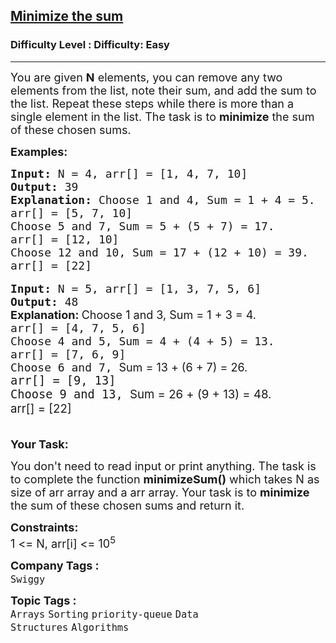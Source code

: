 <h2><a href="https://www.geeksforgeeks.org/problems/minimize-the-sum--170645/1?page=1&category=priority-queue&sortBy=submissions">Minimize the sum</a></h2><h3>Difficulty Level : Difficulty: Easy</h3><hr><div class="problems_problem_content__Xm_eO"><p><span style="font-size: 18px;">You are given&nbsp;<strong>N</strong>&nbsp;elements, you can remove any two elements from the list, note their sum, and add the sum to the list. Repeat these steps while there is more than a single element in the list. The task is to <strong>minimize</strong> the sum of these chosen sums.</span></p>
<p><span style="font-size: 18px;"><strong>Examples:</strong></span></p>
<pre><span style="font-size: 18px;"><strong>Input: </strong>N = 4, arr[] = [1, 4, 7, 10]
<strong>Output: </strong>39
<strong>Explanation: </strong>Choose 1 and 4, Sum = 1 + 4 = 5.
arr[] = [5, 7, 10]
Choose 5 and 7, Sum = 5 + (5 + 7) = 17.
arr[] = [12, 10]
Choose 12 and 10, Sum = 17 + (12 + 10) = 39.
arr[] = [22]</span><br><br><span style="font-size: 18px;"><strong>Input: </strong>N = 5, arr[] = [1, 3, 7, 5, 6]
<strong>Output: </strong>48<br></span><span style="font-size: 18px;"><strong style="font-family: -apple-system, BlinkMacSystemFont, 'Segoe UI', Roboto, Oxygen, Ubuntu, Cantarell, 'Open Sans', 'Helvetica Neue', sans-serif;">Explanation: </strong><span style="font-family: -apple-system, BlinkMacSystemFont, 'Segoe UI', Roboto, Oxygen, Ubuntu, Cantarell, 'Open Sans', 'Helvetica Neue', sans-serif;">Choose 1 and 3, Sum = 1 + 3 = 4.<br></span>arr[] = [4, 7, 5, 6]<br>Choose 4 and 5, Sum = 4 + (4 + 5) = 13.<br>arr[] = [7, 6, 9]<br>Choose 6 and 7, <span style="font-family: -apple-system, BlinkMacSystemFont, 'Segoe UI', Roboto, Oxygen, Ubuntu, Cantarell, 'Open Sans', 'Helvetica Neue', sans-serif;">Sum = 13 + (6 + 7) = 26.</span><strong style="font-family: -apple-system, BlinkMacSystemFont, 'Segoe UI', Roboto, Oxygen, Ubuntu, Cantarell, 'Open Sans', 'Helvetica Neue', sans-serif;"><br></strong></span><span style="font-size: 14pt;">arr[] = [9, 13]<br>Choose 9 and 13, <span style="font-family: -apple-system, BlinkMacSystemFont, 'Segoe UI', Roboto, Oxygen, Ubuntu, Cantarell, 'Open Sans', 'Helvetica Neue', sans-serif;">Sum = 26 + (9 + 13) = 48.<br>arr[] = [22]<br></span><br></span></pre>
<p><span style="font-size: 18px;"><strong>Your Task:</strong></span></p>
<p><span style="font-size: 18px;">You don't need to read input or print anything. The task is to complete the function <strong>minimizeSum()</strong>&nbsp;which takes&nbsp;N as size of arr array&nbsp;and a arr&nbsp;array. Your&nbsp;task is to <strong>minimize</strong> the sum of these chosen sums and return it.</span></p>
<p><span style="font-size: 18px;"><strong>Constraints:<br></strong></span><span style="font-size: 18px;">1 &lt;= N, arr[i]&nbsp;&lt;= 10<sup>5</sup></span></p></div><p><span style=font-size:18px><strong>Company Tags : </strong><br><code>Swiggy</code>&nbsp;<br><p><span style=font-size:18px><strong>Topic Tags : </strong><br><code>Arrays</code>&nbsp;<code>Sorting</code>&nbsp;<code>priority-queue</code>&nbsp;<code>Data Structures</code>&nbsp;<code>Algorithms</code>&nbsp;